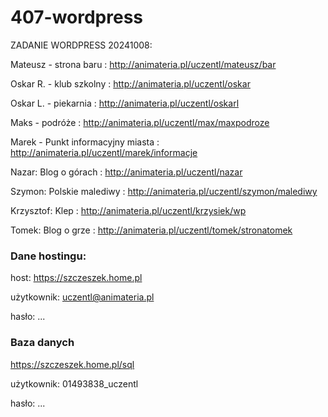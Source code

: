 # 407-wordpress

ZADANIE WORDPRESS 20241008:

Mateusz - strona baru : http://animateria.pl/uczentl/mateusz/bar

Oskar R. - klub szkolny : http://animateria.pl/uczentl/oskar

Oskar L. - piekarnia : http://animateria.pl/uczentl/oskarl

Maks - podróże : http://animateria.pl/uczentl/max/maxpodroze

Marek - Punkt informacyjny miasta : http://animateria.pl/uczentl/marek/informacje

Nazar: Blog o górach : http://animateria.pl/uczentl/nazar

Szymon: Polskie malediwy : http://animateria.pl/uczentl/szymon/malediwy

Krzysztof: Klep : http://animateria.pl/uczentl/krzysiek/wp

Tomek: Blog o grze : http://animateria.pl/uczentl/tomek/stronatomek






### Dane hostingu:

host: https://szczeszek.home.pl

użytkownik: uczentl@animateria.pl

hasło: ...

### Baza danych

https://szczeszek.home.pl/sql

użytkownik: 01493838_uczentl

hasło: ...

